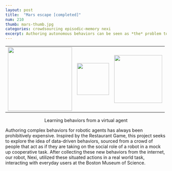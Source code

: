 ```yaml
---
layout: post
title:  "Mars escape [completed]"
num: 210
thumb: mars-thumb.jpg
categories: crowdsourcing episodic-memory nexi 
excerpt: Authoring autonomous behaviors can be seen as *the* problem to solve in smart, interactive robotics. Systems like Façade require complex behavior authoring that can take years to fully build. Mars Escape was inspired by Orkin's Restaurant Game in which everyday users take on the roles of agents in an interaction and provide authoring data that can be mined for behaviors that an autonomous agent can leverage. This was a novel project that leveraged virtual characters online to learn new behaviors that the robot could use in the real world.
---
```

<center>
<table style="vertical-align:middle;" >
<tr> 
<td><img src="http://web.media.mit.edu/~ndepalma/images/virtual-mars.jpeg" width="200px" /></td>
<td><img src="http://web.media.mit.edu/~ndepalma/images/Arrow_east.svg" width="100px" /></td>
<td><img src="http://web.media.mit.edu/~ndepalma/images/nick-pointing.jpeg" width="150px" /></td>
</tr>
</table>
Learning behaviors from a virtual agent
</center>

Authoring complex behaviors for robotic agents has always been prohibitively expensive. Inspired by the Restaurant Game, this project seeks to explore the idea of data-driven behaviors, sourced from a crowd of people that act as if they are taking on the social role of a robot in a mock up cooperative task. After collecting these new behaviors from the internet, our robot, Nexi, utilized these situated actions in a real world task, interacting with everyday users at the Boston Museum of Science. 
